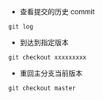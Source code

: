 - 查看提交的历史 commit
```shell
git log
```
- 到达到指定版本
```shell
git checkout xxxxxxxxx
```
- 重回主分支当前版本
```shell
git checkout master 
```